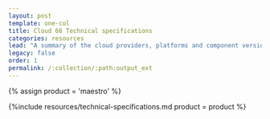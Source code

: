 ```yaml
---
layout: post
template: one-col
title: Cloud 66 Technical specifications
categories: resources
lead: "A summary of the cloud providers, platforms and component versions supported by Cloud 66"
legacy: false
order: 1
permalink: /:collection/:path:output_ext
---
```



{% assign product = 'maestro' %}

{%include resources/technical-specifications.md product = product %}